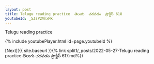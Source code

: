 ```yaml
---
layout: post
title: Telugu reading practice  తెలుగు  చదవడం  ప్రాక్టీస్ 618
youtubeId: _5JzP2VhxMk
---
```

 
 
Telugu reading practice
 
 
 
 
 


{% include youtubePlayer.html id=page.youtubeId %}
 
[Next]({{ site.baseurl }}{% link  split1/_posts/2022-05-27-Telugu reading practice  తెలుగు  చదవడం  ప్రాక్టీస్ 617.md%})
 
